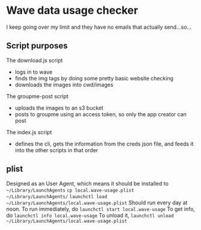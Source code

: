 Wave data usage checker
===
I keep going over my limit and they have no emails that actually send...so...

Script purposes
---
The download.js script
- logs in to wave
- finds the img tags by doing some pretty basic website checking
- downloads the images into cwd/images

The groupme-post script
- uploads the images to an s3 bucket
- posts to groupme using an access token, so only the app creator can post

The index.js script
- defines the cli, gets the information from the creds json file, and feeds it into the other scripts in that order

plist
---
Designed as an User Agent, which means it should be installed to `~/Library/LaunchAgents`
`cp local.wave-usage.plist ~/Library/LaunchAgents/`
`launchctl load ~/Library/LaunchAgents/local.wave-usage.plist`
Should run every day at noon.
To run immediately, do `launchctl start local.wave-usage`
To get info, do `launchctl info local.wave-usage`
To unload it, `launchctl unload ~/Library/LaunchAgents/local.wave-usage.plist`
